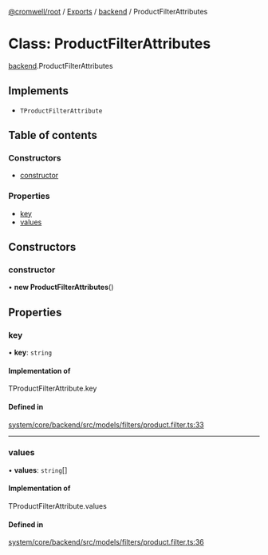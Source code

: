 [@cromwell/root](../README.md) / [Exports](../modules.md) / [backend](../modules/backend.md) / ProductFilterAttributes

# Class: ProductFilterAttributes

[backend](../modules/backend.md).ProductFilterAttributes

## Implements

- `TProductFilterAttribute`

## Table of contents

### Constructors

- [constructor](backend.ProductFilterAttributes.md#constructor)

### Properties

- [key](backend.ProductFilterAttributes.md#key)
- [values](backend.ProductFilterAttributes.md#values)

## Constructors

### constructor

• **new ProductFilterAttributes**()

## Properties

### key

• **key**: `string`

#### Implementation of

TProductFilterAttribute.key

#### Defined in

[system/core/backend/src/models/filters/product.filter.ts:33](https://github.com/CromwellCMS/Cromwell/blob/master/system/core/backend/src/models/filters/product.filter.ts#L33)

___

### values

• **values**: `string`[]

#### Implementation of

TProductFilterAttribute.values

#### Defined in

[system/core/backend/src/models/filters/product.filter.ts:36](https://github.com/CromwellCMS/Cromwell/blob/master/system/core/backend/src/models/filters/product.filter.ts#L36)

